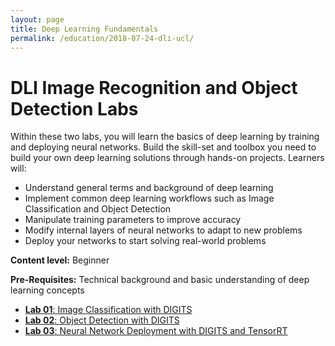 ```yaml
---
layout: page
title: Deep Learning Fundamentals
permalink: /education/2018-07-24-dli-ucl/
---
```


# DLI Image Recognition and Object Detection Labs #

Within these two labs, you will learn the basics of deep learning by training and deploying neural networks. Build the skill-set and toolbox you need to build your own deep learning solutions through hands-on projects. Learners will:
* Understand general terms and background of deep learning
* Implement common deep learning workflows such as Image Classification and Object Detection
* Manipulate training parameters to improve accuracy
* Modify internal layers of neural networks to adapt to new problems
* Deploy your networks to start solving real-world problems

**Content level:** Beginner

**Pre-Requisites:** Technical background and basic understanding of deep learning concepts

* [**Lab 01**: Image Classification with DIGITS](/static/slides/2018-07-24-dl-ucl/image-classification.pdf)
* [**Lab 02**: Object Detection with DIGITS](/static/slides/2018-07-24-dl-ucl/object-detection.pdf)
* [**Lab 03**: Neural Network Deployment with DIGITS and TensorRT](/static/slides/2018-07-19-dl-cv/deployment.pdf)
